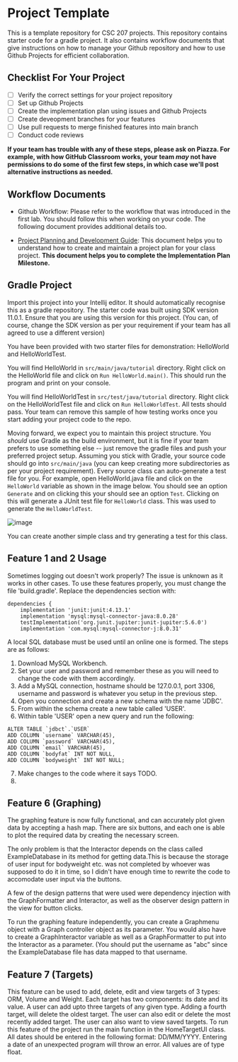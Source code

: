 # Project Template

This is a template repository for CSC 207 projects. 
This repository contains starter code for a gradle project.
It also contains workflow documents that give instructions on how to manage your Github repository and how to use Github Projects for efficient collaboration.

## Checklist For Your Project
- [ ] Verify the correct settings for your project repository
- [ ] Set up Github Projects
- [ ] Create the implementation plan using issues and Github Projects
- [ ] Create deveopment branches for your features
- [ ] Use pull requests to merge finished features into main branch
- [ ] Conduct code reviews

**If your team has trouble with any of these steps, please ask on Piazza. For example, with how GitHub Classroom works, your team *may* not have permissions to do some of the first few steps, in which case we'll post alternative instructions as needed.**

## Workflow Documents

* Github Workflow: Please refer to the workflow that was introduced in the first lab. You should follow this when working on your code. The following document provides additional details too.

* [Project Planning and Development Guide](project_plan_dev.md): This document helps you to understand how to create and maintain a project plan for your class project. **This document helps you to complete the Implementation Plan Milestone.**

## Gradle Project
Import this project into your Intellij editor. It should automatically recognise this as a gradle repository.
The starter code was built using SDK version 11.0.1. Ensure that you are using this version for this project. (You can, of course, change the SDK version as per your requirement if your team has all agreed to use a different version)

You have been provided with two starter files for demonstration: HelloWorld and HelloWorldTest.

You will find HelloWorld in `src/main/java/tutorial` directory. Right click on the HelloWorld file and click on `Run HelloWorld.main()`.
This should run the program and print on your console.

You will find HelloWorldTest in `src/test/java/tutorial` directory. Right click on the HelloWorldTest file and click on `Run HelloWorldTest`.
All tests should pass. Your team can remove this sample of how testing works once you start adding your project code to the repo.

Moving forward, we expect you to maintain this project structure. You *should* use Gradle as the build environment, but it is fine if your team prefers to use something else -- just remove the gradle files and push your preferred project setup. Assuming you stick with Gradle, your source code should go into `src/main/java` (you can keep creating more subdirectories as per your project requirement). Every source class can auto-generate a test file for you. For example, open HelloWorld.java file and click on the `HelloWorld` variable as shown in the image below. You should see an option `Generate` and on clicking this your should see an option `Test`. Clicking on this will generate a JUnit test file for `HelloWorld` class. This was used to generate the `HelloWorldTest`.

![image](https://user-images.githubusercontent.com/5333020/196066655-d3c97bf4-fdbd-46b0-b6ae-aeb8dbcf351d.png)

You can create another simple class and try generating a test for this class.

## Feature 1 and 2 Usage
Sometimes logging out doesn't work properly? The issue is unknown as it works in other cases.
To use these features properly, you must change the file 'build.gradle'. Replace the dependencies section with:
```
dependencies {
    implementation 'junit:junit:4.13.1'
    implementation 'mysql:mysql-connector-java:8.0.28'
    testImplementation('org.junit.jupiter:junit-jupiter:5.6.0')
    implementation 'com.mysql:mysql-connector-j:8.0.31'
 ```
A local SQL database must be used until an online one is formed. The steps are as follows:
1) Download MySQL Workbench.
2) Set your user and password and remember these as you will need to change the code with them accordingly.
3) Add a MySQL connection, hostname should be 127.0.0.1, port 3306, username and password is whatever you setup in the previous step.
4) Open you connection and create a new schema with the name 'JDBC'.
5) From within the schema create a new table called 'USER'.
6) Within table 'USER' open a new query and run the following:
```
ALTER TABLE `jdbct`.`USER` 
ADD COLUMN `username` VARCHAR(45),
ADD COLUMN `password` VARCHAR(45),
ADD COLUMN `email` VARCHAR(45),
ADD COLUMN `bodyfat` INT NOT NULL,
ADD COLUMN `bodyweight` INT NOT NULL;
```
7) Make changes to the code where it says TODO. 
8) 

## Feature 6 (Graphing)
The graphing feature is now fully functional, and can accurately plot given data by accepting a hash map. There are six buttons, and each one is able to plot the required data by creating the necessary screen.

The only problem is that the Interactor depends on the class called ExampleDatabase in its method for getting data.This is because the storage of user input for bodyweight etc. was not completed by whoever was supposed to do it in time, so I didn't have enough time to rewrite the code to accomodate user input via the buttons.

 A few of the design patterns that were used were dependency injection with the GraphFormatter and Interactor, as well as the observer design pattern in the view for button clicks. 
 
 To run the graphing feature independently, you can create a Graphmenu object with a Graph controller object as its parameter. You would also have to create a GraphInteractor variable as well as a GraphFormatter to put into the Interactor as a parameter. (You should put the username as "abc" since the ExampleDatabase file has data mapped to that username.
 
 



## Feature 7 (Targets)
This feature can be used to add, delete, edit and view targets of 3 types: ORM, Volume and Weight. Each target has two components: its date and its value. A user can add upto three targets of any given type. Adding a fourth target, will delete the oldest target. The user can also edit or delete the most recently added target. The user can also want to view saved targets. 
To run this feature of the project run the main function in the HomeTargetUI class. All dates should be entered in the following format: DD/MM/YYYY. Entering a date of an unexpected program will throw an error. All values are of type float. 


